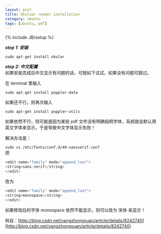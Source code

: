 ```yaml
---
layout: post
title: Okuluar reader installation
category: ubuntu
tags: [ubuntu, pdf]
---
```

{% include JB/setup %}

***step 1: 安装***   

`sudo apt-get install okular`   

***step 2: 中文配置***    
如果安装完成后中文显示有问题的话，可按如下试试，如果没有问题可跳过。   

在 terminal 里输入  

`sudo apt-get install poppler-data`   

如果还不行，则再次输入  

`sudo apt-get install poppler-utils`   

如果依然不行，则可能是因为某些 pdf 文件没有明确指明字体，系统就会默认用英文字体来显示，于是导致中文字体显示失败！   

解决办法是：   

`sudo vi /etc/fonts/conf.d/49-sansserif.conf`    
把    

```java
<edit name="family" mode="append_last">
<string>sans-serif</string>
</edit>
```

改为

```java
<edit name="family" mode="append_last">
<string>monospace</string>
</edit>
```
如果修改后的字体 monospace 依然不能显示，则可以改为 宋体 来显示！

转自：[http://blog.csdn.net/yangzhongxuan/article/details/8242740](http://blog.csdn.net/yangzhongxuan/article/details/8242740)
